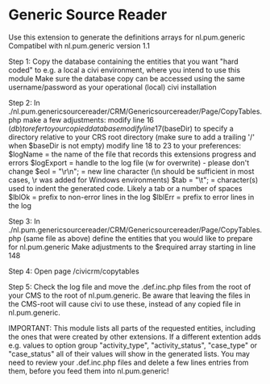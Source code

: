 Generic Source Reader
=====================

Use this extension to generate the definitions arrays for nl.pum.generic
Compatibel with nl.pum.generic version 1.1


Step 1:
Copy the database containing the entities that you want "hard coded" to e.g. a local a civi environment, where you intend to use this module
Make sure the database copy can be accessed using the same username/password as your operational (local) civi installation

Step 2:
In ./nl.pum.genericsourcereader/CRM/Genericsourcereader/Page/CopyTables.php make a few adjustments:
modify line 16 ($db) to refer to your copied database
modify line 17 ($baseDir) to specify a directory relative to your CRS root directory (make sure to add a trailing '/' when $baseDir is not empty)
modify line 18 to 23 to your preferences:
	$logName = the name of the file that records this extensions progress and errors
	$logExport = handle to the log file (w for overwrite) - please don't change
	$eol = "\r\n"; = new line character (\n should be sufficient in most cases, \r was added for Windows environments)
	$tab = "\t"; = character(s) used to indent the generated code. Likely a tab or a number of spaces
	$lblOk = prefix to non-error lines in the log
	$lblErr = prefix to error lines in the log

Step 3:
In ./nl.pum.genericsourcereader/CRM/Genericsourcereader/Page/CopyTables.php (same file as above) define the entities that you would like to prepare for nl.pum.generic
Make adjustments to the $required array starting in line 148

Step 4:
Open page <host>/civicrm/copytables

Step 5:
Check the log file and move the .def.inc.php files from the root of your CMS to the root of nl.pum.generic.
Be aware that leaving the files in the CMS-root will cause civi to use these, instead of any copied file in nl.pum.generic.


IMPORTANT:
This module lists all parts of the requested entities, including the ones that were created by other extensions.
If a different extention adds e.g. values to option group "activity_type", "activity_status", "case_type" or "case_status" all of their values will show in the generated lists.
You may need to review your .def.inc.php files and delete a few lines entries from them, before you feed them into nl.pum.generic!
